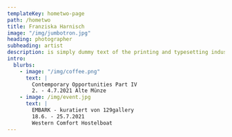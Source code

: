 ```yaml
---
templateKey: hometwo-page
path: /hometwo
title: Franziska Harnisch
image: "/img/jumbotron.jpg"
heading: photographer
subheading: artist
description: is simply dummy text of the printing and typesetting industry. Lorem Ipsum has been the industry's standard dummy text ever since the 1500s, when an unknown printer took a galley of type and scrambled it to make a type specimen book.
intro:
  blurbs:
    - image: "/img/coffee.png"
      text: |
        Contemporary Opportunities Part IV
        2. - 4.7.2021 Alte Münze
    - image: /img/event.jpg
      text: |
        EMBARK - kuratiert von 129gallery
        18.6. - 25.7.2021 
        Western Comfort Hostelboat
---
```

